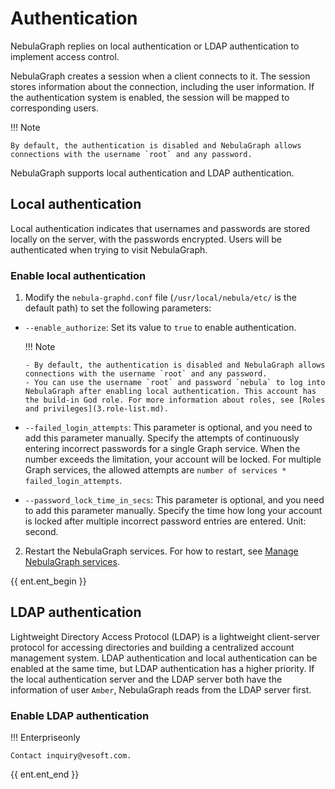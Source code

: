 # Authentication

NebulaGraph replies on local authentication or LDAP authentication to implement access control.

NebulaGraph creates a session when a client connects to it. The session stores information about the connection, including the user information. If the authentication system is enabled, the session will be mapped to corresponding users.

!!! Note

    By default, the authentication is disabled and NebulaGraph allows connections with the username `root` and any password.

NebulaGraph supports local authentication and LDAP authentication.

## Local authentication

Local authentication indicates that usernames and passwords are stored locally on the server, with the passwords encrypted. Users will be authenticated when trying to visit NebulaGraph.

### Enable local authentication

1. Modify the `nebula-graphd.conf` file (`/usr/local/nebula/etc/` is the default path) to set the following parameters:

  - `--enable_authorize`: Set its value to `true` to enable authentication.

    !!! Note

        - By default, the authentication is disabled and NebulaGraph allows connections with the username `root` and any password.
        - You can use the username `root` and password `nebula` to log into NebulaGraph after enabling local authentication. This account has the build-in God role. For more information about roles, see [Roles and privileges](3.role-list.md).

  - `--failed_login_attempts`: This parameter is optional, and you need to add this parameter manually. Specify the attempts of continuously entering incorrect passwords for a single Graph service. When the number exceeds the limitation, your account will be locked. For multiple Graph services, the allowed attempts are `number of services * failed_login_attempts`.

  - `--password_lock_time_in_secs`: This parameter is optional, and you need to add this parameter manually. Specify the time how long your account is locked after multiple incorrect password entries are entered. Unit: second.

2. Restart the NebulaGraph services. For how to restart, see [Manage NebulaGraph services](../../2.quick-start/5.start-stop-service.md).
    

{{ ent.ent_begin }}
## LDAP authentication

Lightweight Directory Access Protocol (LDAP) is a lightweight client-server protocol for accessing directories and building a centralized account management system. LDAP authentication and local authentication can be enabled at the same time, but LDAP authentication has a higher priority. If the local authentication server and the LDAP server both have the information of user `Amber`, NebulaGraph reads from the LDAP server first.

### Enable LDAP authentication

!!! Enterpriseonly

    Contact inquiry@vesoft.com.

{{ ent.ent_end }}
